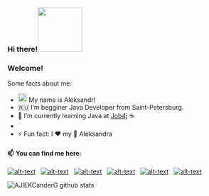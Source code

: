 ### Hi there!<img src="https://media.giphy.com/media/Wj7lNjMNDxSmc/giphy.gif" width="100px"></a> 
### Welcome!

Some facts about me:
-  <img src="https://media.giphy.com/media/hvRJCLFzcasrR4ia7z/giphy.gif" width="20px"></a> My name is Aleksandr!
- :ru: I’m begginer Java Developer from Saint-Petersburg.
- 🌱 I’m currently learning Java at [Job4j](https://job4j.ru/) :coffee:
- 
- ⚡ Fun fact: I :heart: my :baby: Aleksandra




<h4> 📫  You can find me here:</h4>

[![alt-text](https://img.shields.io/badge/-Linkedin-0A66C2?style=plastic&logolinkedin&logoColor=white)](https://www.linkedin.com/in/ajiekcanderg/)&nbsp;&nbsp;
[![alt-text](https://img.shields.io/badge/-LeetCode-FCA313?style=plastic&logo=LeetCode&logoColor=black)](https://leetcode.com/AJIEKCanderG/)&nbsp;&nbsp;
[![alt-text](https://img.shields.io/badge/-telegram-grey?style=plastic&logo=telegram&logoColor=white)](https://t.me/AJIEKCanderG)&nbsp;&nbsp;
[![alt-text](https://img.shields.io/badge/@%20email-0067B6?style=plastic&logo=mail&logoColor=white)](mailto:sanya.spb_vohta@mail.ru)&nbsp;&nbsp;
[![alt-text](https://img.shields.io/badge/-instagram-BC1076?style=plastic&logo=instagram&logoColor=white)](https://www.instagram.com/ajiekcander/)&nbsp;&nbsp;
[![alt-text](https://img.shields.io/badge/-ВКонтакте-2787F5?style=plastic&logo=vk&logoColor=white "vk.com")](https://vk.com/id921408)&nbsp;&nbsp;


![AJIEKCanderG github stats](https://github-readme-stats.vercel.app/api?username=AJIEKCanderG&hide=stars,prs,issues,contribs)
